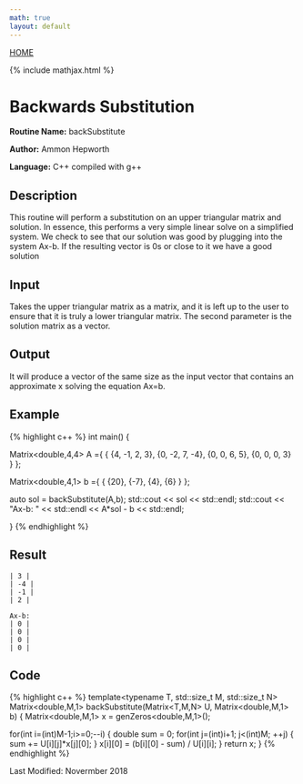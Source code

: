 ```yaml
---
math: true
layout: default
---
```

<a href="https://ammonhepworth.github.io/MATH4610/index">HOME</a>

{% include mathjax.html %}

# Backwards Substitution

**Routine Name:** backSubstitute

**Author:** Ammon Hepworth

**Language:** C++ compiled with g++


## Description

This routine will perform a substitution on an upper triangular matrix and solution. In essence, this performs a very simple linear solve on a simplified system. We check to see that our solution was good by plugging into the system Ax-b. If the resulting vector is 0s or close to it we have a good solution

## Input

Takes the upper triangular matrix as a matrix, and it is left up to the user to ensure that it is truly a lower triangular matrix. The second parameter is the solution matrix as a vector.

## Output

It will produce a vector of the same size as the input vector that contains an approximate x solving the equation Ax=b.

## Example

{% highlight c++ %}
int main() 
{

  Matrix<double,4,4> A ={ { {4, -1, 2, 3},
                            {0, -2, 7, -4},
                            {0, 0, 6, 5},
                            {0, 0, 0, 3} } }; 

  Matrix<double,4,1> b ={ { {20},
                            {-7},
                            {4},
                            {6} } }; 

  auto sol = backSubstitute(A,b);
  std::cout << sol << std::endl;
  std::cout << "Ax-b: " << std::endl << A*sol - b << std::endl;

}
{% endhighlight %}

## Result
```
| 3 |
| -4 |
| -1 |
| 2 |

Ax-b: 
| 0 |
| 0 |
| 0 |
| 0 |
```

## Code

{% highlight c++ %}
  template<typename T, std::size_t M, std::size_t N>
Matrix<double,M,1> backSubstitute(Matrix<T,M,N> U, Matrix<double,M,1> b)
{
  Matrix<double,M,1> x = genZeros<double,M,1>();

  for(int i=(int)M-1;i>=0;--i)
  {
    double sum = 0;
    for(int j=(int)i+1; j<(int)M; ++j)
    {
      sum += U[i][j]*x[j][0];
    }
    x[i][0] = (b[i][0] - sum) / U[i][i];
  }
  return x;
}
{% endhighlight %}

Last Modified: Novermber 2018
